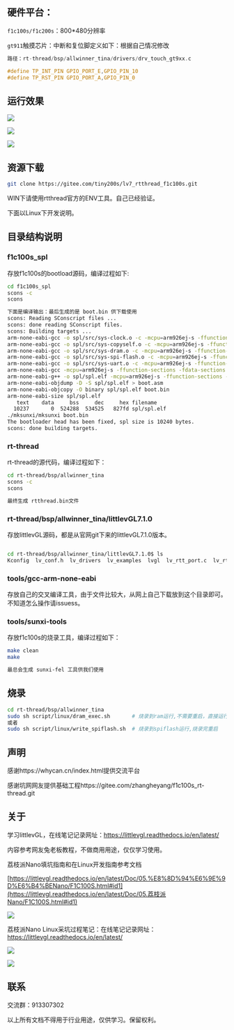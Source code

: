 ## 硬件平台：

`f1c100s/f1c200s`：800*480分辨率

`gt911`触摸芯片：中断和复位脚定义如下：根据自己情况修改

```c
路径：rt-thread/bsp/allwinner_tina/drivers/drv_touch_gt9xx.c

#define TP_INT_PIN GPIO_PORT_E,GPIO_PIN_10
#define TP_RST_PIN GPIO_PORT_A,GPIO_PIN_0
```

## 运行效果

![](media/image-20200720194701517.png)

![](media/image-20200720194625628.png)

![](media/image-20200720194742836.png)



## 资源下载

```bash
git clone https://gitee.com/tiny200s/lv7_rtthread_f1c100s.git
```

WIN下请使用rtthread官方的ENV工具。自己已经验证。

下面以Linux下开发说明。

## 目录结构说明

### f1c100s_spl

存放f1c100s的bootload源码，编译过程如下:

```bash
cd f1c100s_spl
scons -c
scons

下面是编译输出：最后生成的是 boot.bin 供下载使用
scons: Reading SConscript files ...
scons: done reading SConscript files.
scons: Building targets ...
arm-none-eabi-gcc -o spl/src/sys-clock.o -c -mcpu=arm926ej-s -ffunction-sections -fdata-sections -Wall -O0 -Ispl/src spl/src/sys-clock.c
arm-none-eabi-gcc -o spl/src/sys-copyself.o -c -mcpu=arm926ej-s -ffunction-sections -fdata-sections -Wall -O0 -Ispl/src spl/src/sys-copyself.c
arm-none-eabi-gcc -o spl/src/sys-dram.o -c -mcpu=arm926ej-s -ffunction-sections -fdata-sections -Wall -O0 -Ispl/src spl/src/sys-dram.c
arm-none-eabi-gcc -o spl/src/sys-spi-flash.o -c -mcpu=arm926ej-s -ffunction-sections -fdata-sections -Wall -O0 -Ispl/src spl/src/sys-spi-flash.c
arm-none-eabi-gcc -o spl/src/sys-uart.o -c -mcpu=arm926ej-s -ffunction-sections -fdata-sections -Wall -O0 -Ispl/src spl/src/sys-uart.c
arm-none-eabi-gcc -mcpu=arm926ej-s -ffunction-sections -fdata-sections -c -x assembler-with-cpp -Ispl/src -c -o spl/src/start.o spl/src/start.S
arm-none-eabi-g++ -o spl/spl.elf -mcpu=arm926ej-s -ffunction-sections -fdata-sections -nostartfiles -Wl,--gc-sections,-Map=boot.map,-cref -Tspl/link.ld spl/src/sys-clock.o spl/src/sys-copyself.o spl/src/sys-dram.o spl/src/sys-spi-flash.o spl/src/sys-uart.o spl/src/start.o
arm-none-eabi-objdump -D -S spl/spl.elf > boot.asm
arm-none-eabi-objcopy -O binary spl/spl.elf boot.bin
arm-none-eabi-size spl/spl.elf
   text    data     bss     dec     hex filename
  10237       0  524288  534525   827fd spl/spl.elf
./mksunxi/mksunxi boot.bin
The bootloader head has been fixed, spl size is 10240 bytes.
scons: done building targets.

```

### rt-thread

rt-thread的源代码，编译过程如下：

```bash
cd rt-thread/bsp/allwinner_tina
scons -c
scons

最终生成 rtthread.bin文件
```

### rt-thread/bsp/allwinner_tina/littlevGL7.1.0

存放littlevGL源码，都是从官网git下来的littlevGL7.1.0版本。

```bash

cd rt-thread/bsp/allwinner_tina/littlevGL7.1.0$ ls
Kconfig  lv_conf.h  lv_drivers  lv_examples  lvgl  lv_rtt_port.c  lv_rtt_port.h  SConscript
```

 

### tools/gcc-arm-none-eabi

存放自己的交叉编译工具，由于文件比较大，从网上自己下载放到这个目录即可。不知道怎么操作请issuess。

### tools/sunxi-tools

存放f1c100s的烧录工具，编译过程如下：

```bash
make clean
make

最总会生成 sunxi-fel 工具供我们使用
```

## 烧录

```bash
cd rt-thread/bsp/allwinner_tina
sudo sh script/linux/dram_exec.sh  		# 烧录到ram运行,不需要重启，直接运行
或者
sudo sh script/linux/write_spiflash.sh  # 烧录到spiflash运行,烧录完重启

```

## 声明

感谢https://whycan.cn/index.html提供交流平台

感谢坑网网友提供基础工程https://gitee.com/zhangheyang/f1c100s_rt-thread.git

## 关于

学习littlevGL，在线笔记记录网址：https://littlevgl.readthedocs.io/en/latest/

内容参考网友兔老板教程，不做商用用途，仅仅学习使用。

荔枝派Nano填坑指南和在Linux开发指南参考文档

[https://littlevgl.readthedocs.io/en/latest/Doc/05.%E8%8D%94%E6%9E%9D%E6%B4%BENano/F1C100S.html#id1](https://littlevgl.readthedocs.io/en/latest/Doc/05.荔枝派Nano/F1C100S.html#id1)



![](media/image-20200720195702514.png)

荔枝派Nano Linux采坑过程笔记：在线笔记记录网址：https://littlevgl.readthedocs.io/en/latest/

![](media/image-20200720203022740.png)

![](media/image-20200720203107161.png)

## 联系

交流群：913307302

以上所有文档不得用于行业用途，仅供学习。保留权利。

